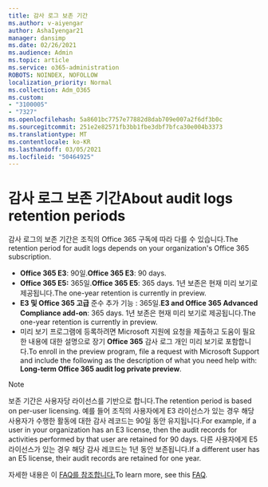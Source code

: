 ```yaml
---
title: 감사 로그 보존 기간
ms.author: v-aiyengar
author: AshaIyengar21
manager: dansimp
ms.date: 02/26/2021
ms.audience: Admin
ms.topic: article
ms.service: o365-administration
ROBOTS: NOINDEX, NOFOLLOW
localization_priority: Normal
ms.collection: Adm_O365
ms.custom:
- "3100005"
- "7327"
ms.openlocfilehash: 5a8601bc7757e77882d8dab709e007a2f6df3b0c
ms.sourcegitcommit: 251e2e82571fb3bb1fbe3dbf7bfca30e004b3373
ms.translationtype: MT
ms.contentlocale: ko-KR
ms.lasthandoff: 03/05/2021
ms.locfileid: "50464925"
---
```

# <a name="about-audit-logs-retention-periods"></a><span data-ttu-id="e5f1a-102">감사 로그 보존 기간</span><span class="sxs-lookup"><span data-stu-id="e5f1a-102">About audit logs retention periods</span></span>

<span data-ttu-id="e5f1a-103">감사 로그의 보존 기간은 조직의 Office 365 구독에 따라 다를 수 있습니다.</span><span class="sxs-lookup"><span data-stu-id="e5f1a-103">The retention period for audit logs depends on your organization's Office 365 subscription.</span></span>

- <span data-ttu-id="e5f1a-104">**Office 365 E3**: 90일.</span><span class="sxs-lookup"><span data-stu-id="e5f1a-104">**Office 365 E3**: 90 days.</span></span>
- <span data-ttu-id="e5f1a-105">**Office 365 E5:** 365일.</span><span class="sxs-lookup"><span data-stu-id="e5f1a-105">**Office 365 E5**: 365 days.</span></span> <span data-ttu-id="e5f1a-106">1년 보존은 현재 미리 보기로 제공됩니다.</span><span class="sxs-lookup"><span data-stu-id="e5f1a-106">The one-year retention is currently in preview.</span></span>
- <span data-ttu-id="e5f1a-107">**E3 및 Office 365 고급** 준수 추가 기능 : 365일.</span><span class="sxs-lookup"><span data-stu-id="e5f1a-107">**E3 and Office 365 Advanced Compliance add-on**: 365 days.</span></span> <span data-ttu-id="e5f1a-108">1년 보존은 현재 미리 보기로 제공됩니다.</span><span class="sxs-lookup"><span data-stu-id="e5f1a-108">The one-year retention is currently in preview.</span></span>
- <span data-ttu-id="e5f1a-109">미리 보기 프로그램에 등록하려면 Microsoft 지원에 요청을 제출하고 도움이 필요한 내용에 대한 설명으로 장기 **Office 365** 감사 로그 개인 미리 보기로 포함합니다.</span><span class="sxs-lookup"><span data-stu-id="e5f1a-109">To enroll in the preview program, file a request with Microsoft Support and include the following as the description of what you need help with: **Long-term Office 365 audit log private preview**.</span></span>
> [!NOTE]
> <span data-ttu-id="e5f1a-110">보존 기간은 사용자당 라이선스를 기반으로 합니다.</span><span class="sxs-lookup"><span data-stu-id="e5f1a-110">The retention period is based on per-user licensing.</span></span> <span data-ttu-id="e5f1a-111">예를 들어 조직의 사용자에게 E3 라이선스가 있는 경우 해당 사용자가 수행한 활동에 대한 감사 레코드는 90일 동안 유지됩니다.</span><span class="sxs-lookup"><span data-stu-id="e5f1a-111">For example, if a user in your organization has an E3 license, then the audit records for activities performed by that user are retained for 90 days.</span></span> <span data-ttu-id="e5f1a-112">다른 사용자에게 E5 라이선스가 있는 경우 해당 감사 레코드는 1년 동안 보존됩니다.</span><span class="sxs-lookup"><span data-stu-id="e5f1a-112">If a different user has an E5 license, their audit records are retained for one year.</span></span>

<span data-ttu-id="e5f1a-113">자세한 내용은 이 [FAQ를 참조합니다.](https://go.microsoft.com/fwlink/?linkid=2115336)</span><span class="sxs-lookup"><span data-stu-id="e5f1a-113">To learn more, see this [FAQ](https://go.microsoft.com/fwlink/?linkid=2115336).</span></span>